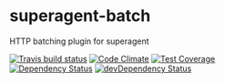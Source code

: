 # superagent-batch

HTTP batching plugin for superagent

[![Travis build status](http://img.shields.io/travis/jbalboni/superagent-batch.svg?style=flat)](https://travis-ci.org/jbalboni/superagent-batch)
[![Code Climate](https://codeclimate.com/github/jbalboni/superagent-batch/badges/gpa.svg)](https://codeclimate.com/github/jbalboni/superagent-batch)
[![Test Coverage](https://codeclimate.com/github/jbalboni/superagent-batch/badges/coverage.svg)](https://codeclimate.com/github/jbalboni/superagent-batch)
[![Dependency Status](https://david-dm.org/jbalboni/superagent-batch.svg)](https://david-dm.org/jbalboni/superagent-batch)
[![devDependency Status](https://david-dm.org/jbalboni/superagent-batch/dev-status.svg)](https://david-dm.org/jbalboni/superagent-batch#info=devDependencies)